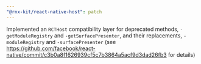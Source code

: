 ```yaml
---
"@rnx-kit/react-native-host": patch
---
```


Implemented an `RCTHost` compatibility layer for deprecated methods, `-getModuleRegistry` and `-getSurfacePresenter`, and their replacements, `-moduleRegistry` and `-surfacePresenter` (see https://github.com/facebook/react-native/commit/c3b0a8f1626939cf5c7b3864a5acf9d3dad26fb3 for details)
